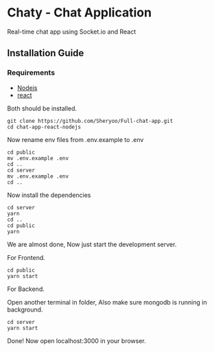 # Chaty - Chat Application 

Real-time chat app using Socket.io and React

## Installation Guide

### Requirements
- [Nodejs](https://nodejs.org/en/download)
- [react](https://react.dev/learn)

Both should be installed.

```shell
git clone https://github.com/Sheryoo/Full-chat-app.git
cd chat-app-react-nodejs
```
Now rename env files from .env.example to .env
```shell
cd public
mv .env.example .env
cd ..
cd server
mv .env.example .env
cd ..
```

Now install the dependencies
```shell
cd server
yarn
cd ..
cd public
yarn
```
We are almost done, Now just start the development server.

For Frontend.
```shell
cd public
yarn start
```
For Backend.

Open another terminal in folder, Also make sure mongodb is running in background.
```shell
cd server
yarn start
```

Done! Now open localhost:3000 in your browser.
